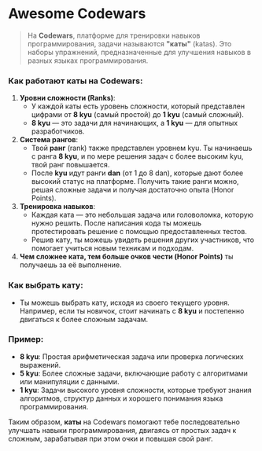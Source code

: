 # Awesome Codewars

> На **Codewars**, платформе для тренировки навыков программирования, задачи называются **"каты"** (katas). Это наборы упражнений, предназначенные для улучшения навыков в разных языках программирования.

### Как работают каты на Codewars:

1. **Уровни сложности (Ranks)**:
    - У каждой каты есть уровень сложности, который представлен цифрами от **8 kyu** (самый простой) до **1 kyu** (самый сложный).
    - **8 kyu** — это задачи для начинающих, а **1 kyu** — для опытных разработчиков.
2. **Система рангов**:
    - Твой **ранг** (rank) также представлен уровнем kyu. Ты начинаешь с ранга **8 kyu**, и по мере решения задач с более высоким kyu, твой ранг повышается.
    - После **kyu** идут ранги **dan** (от 1 до 8 dan), которые дают более высокий статус на платформе. Получить такие ранги можно, решая сложные задачи и получая достаточно опыта (Honor Points).
3. **Тренировка навыков**:
    - Каждая ката — это небольшая задача или головоломка, которую нужно решить. После написания кода ты можешь протестировать решение с помощью предоставленных тестов.
    - Решив кату, ты можешь увидеть решения других участников, что помогает учиться новым техникам и подходам.
4. **Чем сложнее ката, тем больше очков чести (Honor Points)** ты получаешь за её выполнение.

### Как выбрать кату:

- Ты можешь выбрать кату, исходя из своего текущего уровня. Например, если ты новичок, стоит начинать с **8 kyu** и постепенно двигаться к более сложным задачам.

### Пример:

- **8 kyu**: Простая арифметическая задача или проверка логических выражений.
- **5 kyu**: Более сложные задачи, включающие работу с алгоритмами или манипуляции с данными.
- **1 kyu**: Задачи высокого уровня сложности, которые требуют знания алгоритмов, структур данных и хорошего понимания языка программирования.

Таким образом, **каты** на Codewars помогают тебе последовательно улучшать навыки программирования, двигаясь от простых задач к сложным, зарабатывая при этом очки и повышая свой ранг.
